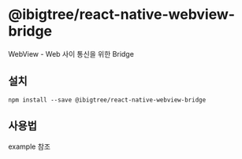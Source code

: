 # @ibigtree/react-native-webview-bridge

WebView - Web 사이 통신을 위한 Bridge

## 설치

```
npm install --save @ibigtree/react-native-webview-bridge
```

## 사용법

example 참조
